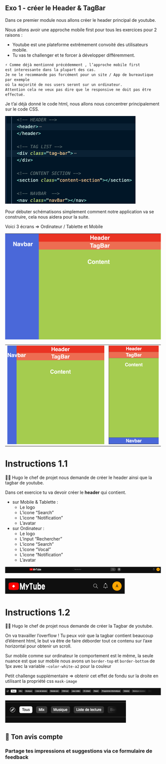 ## Exo 1 - créer le Header & TagBar

Dans ce premier module nous allons créer le header principal de youtube.

Nous allons avoir une approche mobile first pour tous les exercices pour 2 raisons :

- Youtube est une plateforme extrêmement convoité des utilisateurs mobile.
- Tu vas te challenger et te forcer à développer différemment.

```
⚡️ Comme déjà mentionné précédemment , l’approche mobile first
est interessante dans la plupart des cas.
Je ne le recommande pas forcément pour un site / App de bureautique par exemple
où la majorité de nos users seront sur un ordinateur.
Attention cela ne veux pas dire que le responsive ne doit pas être effectué.
```

Je t’ai déjà donné le code html, nous allons nous concentrer principalement sur le code CSS.

![show code](../../public/images/instructions/show-code-ex1.png)

Pour débuter schématisons simplement comment notre application va se construire, cela nous aidera pour la suite.

Voici 3 écrans ⇒ Ordinateur / Tablette et Mobile

![desktop schema youtube](../../public/images/instructions/schema-desktop-youtube.png)

<table>
  <tr>
    <td>
      <img src="../../public/images/instructions/schema-tablette-youtube.png" alt="tablette schema youtube" style="width:100%">
    </td>
    <td>
      <img src="../../public/images/instructions/schema-mobile-youtube.png" alt="mobile schema youtube" style="width:100%">

   </td>
  </tr>
</table>

# **Instructions 1.1**

👨‍✈️ Hugo le chef de projet nous demande de créer le header ainsi que la tagbar de youtube.

Dans cet exercice tu va devoir créer le **header** qui contient.

- sur Mobile & Tablette :
  - Le logo
  - L’icone “Search”
  - L’icone “Notification”
  - L’avatar
- sur Ordinateur :
  - Le logo
  - L’input “Rechercher”
  - L’icone “Search”
  - L’icone “Vocal”
  - L’icone “Notification”
  - L’avatar

![desktop header](../../public/images/instructions/header-desktop.png)

![mobile header](../../public/images/instructions/header-mobile.png)

# **Instructions 1.2**

👨‍✈️ Hugo le chef de projet nous demande de créer la Tagbar de youtube.

On va travailler l’overflow ! Tu peux voir que la tagbar contient beaucoup d’élément html, le but va être de faire déborder tout ce contenu sur l’axe horizontal pour obtenir un scroll.

Sur mobile comme sur ordinateur le comportement est le même, la seule nuance est que sur mobile nous avons un `border-top` et `border-bottom` de 1px avec la variable `—color-white-a2` pour la couleur

Petit challenge supplémentaire ⇒ obtenir cet effet de fondu sur la droite en utilisant la propriété css `mask-image`

![desktop tagbar](../../public/images/instructions/tagbar-desktop.png)

![mobile tagbar](../../public/images/instructions/tagbar-mobile.png)

## **🐜 Ton avis compte**

### Partage tes impressions et suggestions via ce formulaire de feedback
